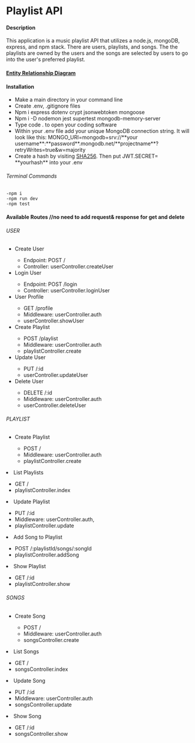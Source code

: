 <h1>Playlist API</h1>

<h4>Description</h4>
<p>This application is a music playlist API that utilizes a node.js, mongoDB, express, and npm stack. There are users, playlists, and songs. The the playlists are owned by the users and the songs are selected by users to go into the user's preferred playlist.
</p>
<h4><a href= "https://app.mural.co/t/tipsplitter4044/m/tipsplitter4044/1705449330418/184ff22033ee55a0b020ddac0c74291ce76b1495?sender=u9b5c6057df9541d75a930487">Entity Relationship Diagram</a></h4>

<h4>Installation</h4>
<ul>
  <li>Make a main directory in your command line</li>
  <li>Create  .env, .gitignore files</li>
  <li>Npm i express dotenv crypt jsonwebtoken mongoose</li>
  <li>Npm i -D nodemon jest supertest mongodb-memory-server</li>
  <li>Type code . to open your coding software</li>
  
 <li>Within your .env file add your unique MongoDB connection string. It will look like this: MONGO_URI=mongodb+srv://**your username**:**password**.mongodb.net/**projectname**?retryWrites=true&w=majority
 </li>
 <li>Create a hash by visiting <a href="https://emn178.github.io/online-tools/sha256.html">SHA256</a>. Then put JWT.SECRET= **yourhash** into your .env</li>
</ul>

<h6>Terminal Commands</h6>

```
-npm i
-npm run dev
-npm test
```
<h4>Available Routes //no need to add request& response for get and delete</h4>

<h6>USER</h6>
  <ul> 
    <li>Create User</li>
    <ul> 
        <li>Endpoint: POST /</li>
        <li>Controller: userController.createUser</li>
    </ul>
    <li>Login User</li>
        <ul>
            <li>Endpoint: POST /login</li>
            <li>Controller: userController.loginUser</li>
        </ul>
    <li>User Profile</li>
    <ul>
            <li>GET /profile</li>
            <li>Middleware: userController.auth</li>
            <li>userController.showUser</li>
        </ul>
    <li>Create Playlist</li>
    <ul>
            <li>POST /playlist</li>
            <li>Middleware: userController.auth</li>
            <li>playlistController.create</li>
        </ul>
    <li>Update User</li>
    <ul>
            <li>PUT /:id</li>
            <li>userController.updateUser</li>
        </ul>
    <li>Delete User</li>
    <ul>
            <li>DELETE /:id</li>
            <li>Middleware: userController.auth</li>
            <li>userController.deleteUser</li>
        </ul>
  </ul>
<h6>PLAYLIST</h6>
  <ul>
    <li>Create Playlist</li>
    <ul>
            <li>POST /</li>
            <li>Middleware: userController.auth</li> 
            <li>playlistController.create</li>
        </ul>
    </ul>
    <li>List Playlists</li>
    <ul>
            <li>GET /</li>
            <li>playlistController.index</li>
        </ul>
    </ul>
    <li>Update Playlist</li>
    <ul>
            <li>PUT /:id</li>
            <li>Middleware: userController.auth,</li>
            <li>playlistController.update</li>
        </ul>
    </ul>
    <li>Add Song to Playlist</li>
    <ul>
            <li>POST /:playlistId/songs/:songId</li>
            <li>playlistController.addSong</li>
        </ul>
    </ul>
    <li>Show Playlist</li>
    <ul>
            <li>GET /:id</li>
            <li>playlistController.show</li>
        </ul>
    </ul>
  </ul>
<h6>SONGS</h6>
  <ul>
    <li>Create Song</li>
    <ul>
            <li>POST /</li>
            <li>Middleware: userController.auth</li>
            <li>songsController.create</li>
        </ul>
    </ul>
    <li>List Songs</li>
    <ul>
            <li>GET /</li>
            <li>songsController.index</li>
        </ul>
    </ul>
    <li>Update Song</li>
    <ul>
            <li>PUT /:id</li>
            <li>Middleware: userController.auth</li>
            <li>songsController.update</li>
        </ul>
    </ul>
    <li>Show Song</li>
    <ul>
            <li>GET /:id</li>
            <li>songsController.show</li>
        </ul>
    </ul>
  </ul>

